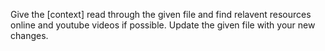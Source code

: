 Give the [context] read through the given file and find relavent resources online and youtube videos if possible. Update the given file with your new changes.
